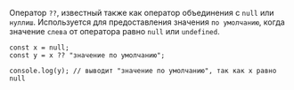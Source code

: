 Оператор `??`, известный также как оператор объединения с `null` или `нуллиш`.
Используется для предоставления значения `по умолчанию`, когда значение `слева` от оператора равно `null` или `undefined`.

```
const x = null;
const y = x ?? "значение по умолчанию";

console.log(y); // выводит "значение по умолчанию", так как x равно null
```
